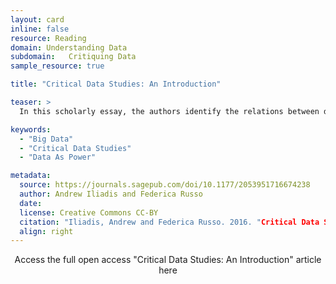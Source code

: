 ```yaml
---
layout: card
inline: false
resource: Reading
domain: Understanding Data
subdomain:   Critiquing Data
sample_resource: true

title: "Critical Data Studies: An Introduction"

teaser: >
  In this scholarly essay, the authors identify the relations between data and power and, among other things, briefly describe the framework of Critical Data Studies, its orientations, and principles.

keywords:
  - "Big Data"
  - "Critical Data Studies"
  - "Data As Power"

metadata:
  source: https://journals.sagepub.com/doi/10.1177/2053951716674238
  author: Andrew Iliadis and Federica Russo
  date:
  license: Creative Commons CC-BY
  citation: "Iliadis, Andrew and Federica Russo. 2016. "Critical Data Studies: An Introduction." Big Data & Society, vol. 3, no. 2, 2016. (Creative Commons CC-BY)."
  align: right
---
```


<link rel="stylesheet" href="https://cdn.jsdelivr.net/npm/@shoelace-style/shoelace@2.5.2/cdn/themes/light.css" />
<script type="module" src="https://cdn.jsdelivr.net/npm/@shoelace-style/shoelace@2.5.2/cdn/shoelace.js" ></script>

<div>
  <center>
  <sl-button-group label="Alignment">
  <sl-button href="https://journals.sagepub.com/doi/10.1177/2053951716674238">Access the full open access "Critical Data Studies: An Introduction" article here</sl-button>
  </sl-button-group>
</center>
</div>
